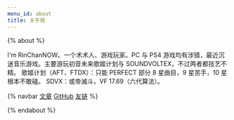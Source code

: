 ```yaml
---
menu_id: about
title: 关于我
---
```


{% about %}

I'm RinChanNOW。一个术术人、游戏玩家。PC 与 PS4 游戏均有涉猎，最近沉迷音乐游戏。主要游玩初音未来歌姬计划与 SOUNDVOLTEX，不过两者都技艺不精。
歌姬计划（AFT、FTDX）：只能 PERFECT 部分 8 星曲目，9 星苦手，10 星根本不敢碰。
SDVX：或帝滅斗，VF 17.69（六代算法）。

{% navbar [文章](/) [GitHub](https://github.com/RinChanNOWWW) [友链](/friends/) %}

{% endabout %}